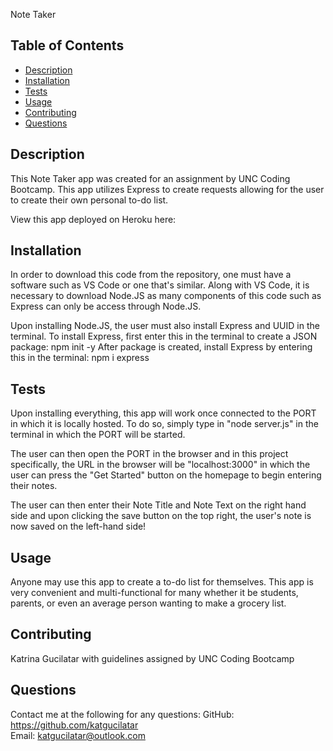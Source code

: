 Note Taker
    
## Table of Contents
* [Description](#description)
* [Installation](#installation)
* [Tests](#tests)
* [Usage](#usage)
* [Contributing](#contributing)
* [Questions](#questions)

## Description
This Note Taker app was created for an assignment by UNC Coding Bootcamp. This app utilizes Express to create requests allowing for the user to create their own personal to-do list.

View this app deployed on Heroku here:


## Installation
In order to download this code from the repository, one must have a software such as VS Code or one that's similar. Along with VS Code, it is necessary to download Node.JS as many components of this code such as Express can only be access through Node.JS. 

Upon installing Node.JS, the user must also install Express and UUID in the terminal.
To install Express, first enter this in the terminal to create a JSON package: npm init -y 
After package is created, install Express by entering this in the terminal: npm i express

## Tests
Upon installing everything, this app will work once connected to the PORT in which it is locally hosted. To do so, simply type in "node server.js" in the terminal in which the PORT will be started.

The user can then open the PORT in the browser and in this project specifically, the URL in the browser will be "localhost:3000" in which the user can press the "Get Started" button on the homepage to begin entering their notes.

The user can then enter their Note Title and Note Text on the right hand side and upon clicking the save button on the top right, the user's note is now saved on the left-hand side!

## Usage
Anyone may use this app to create a to-do list for themselves. This app is very convenient and multi-functional for many whether it be students, parents, or even an average person wanting to make a grocery list.

## Contributing
Katrina Gucilatar with guidelines assigned by UNC Coding Bootcamp

## Questions
Contact me at the following for any questions: 
GitHub: https://github.com/katgucilatar  
Email: katgucilatar@outlook.com